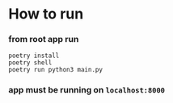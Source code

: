 
# How to run

### from root app run

    poetry install
    poetry shell
    poetry run python3 main.py

### app must be running on `localhost:8000` 

